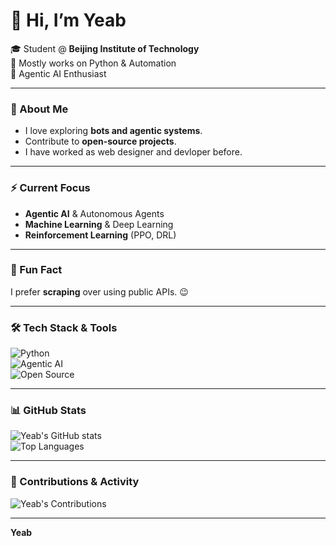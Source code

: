 # 👋 Hi, I’m Yeab

🎓 Student @ **Beijing Institute of Technology**  
🐍 Mostly works on Python & Automation  
🤖 Agentic AI Enthusiast

---

### 🔧 About Me
- I love exploring **bots and agentic systems**.
- Contribute to **open-source projects**.
- I have worked as web designer and devloper before.

---

### ⚡ Current Focus
- **Agentic AI** & Autonomous Agents
- **Machine Learning** & Deep Learning
- **Reinforcement Learning** (PPO, DRL)

---

### 🌱 Fun Fact
I prefer **scraping** over using public APIs. 😉

---

### 🛠️ Tech Stack & Tools
![Python](https://img.shields.io/badge/Python-3776AB?style=for-the-badge&logo=python&logoColor=white)  
![Agentic AI](https://img.shields.io/badge/Agentic_AI-FF6F00?style=for-the-badge&logo=OpenAI&logoColor=white)  
![Open Source](https://img.shields.io/badge/Open%20Source-%E2%9D%A4-red?style=for-the-badge)

---

### 📊 GitHub Stats
![Yeab's GitHub stats](https://github-readme-stats.vercel.app/api?username=yeabwang&show_icons=true&theme=radical)  
![Top Languages](https://github-readme-stats.vercel.app/api/top-langs/?username=yeabwang&layout=compact&theme=radical&hide=html,css)

---

### 🧩 Contributions & Activity
![Yeab's Contributions](https://github-readme-streak-stats.herokuapp.com/?user=yeabwang&theme=radical)  

---

**Yeab**
